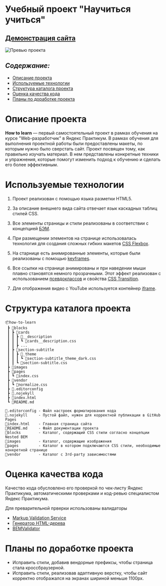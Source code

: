 # Учебный проект "Научиться учиться"

## [Демонстрация сайта](https://marusillda.github.io/how-to-learn/)

![Превью проекта](https://github.com/marusillda/how-to-learn/blob/main/how%20to%20learn.gif)

## ***Содержание:***
- [Описание проекта](#Description)
- [Используемые технологии](#Technologies)
- [Структура каталога проекта](#ProjectStructure)
- [Оценка качества кода](#Quality)
- [Планы по доработке проекта](#Planes)


# Описание проекта <a name="Description"></a>

**How to learn** — первый самостоятельный проект в рамках обучения на курсе "Web-разработчик" в Яндекс Практикум. В рамках обучения для выполнения проектной работы были предоставлены макеты, по которым нужно было сверстать сайт. Проект посвящен тому, как правильно изучать материал. В нем представлены конкретные техники и упражнения, которые помогут изменить подход к обучению и сделать его более эффективным.


# Используемые технологии <a name="Technologies"></a>

1. Проект реализован с помощью языка разметки HTML5. 

2. За описание внешнего вида сайта отвечает язык каскадных таблиц стилей CSS. 

3. Все элементы страницы и стили реализованы в соответствии с концепцией [БЭМ](https://ru.bem.info/methodology/quick-start/).

4. При размещении элементов на странице использовалась технология для создания сложных гибких макетов [CSS Flexbox](https://doka.guide/css/flexbox-guide/).

5. На старнице есть анимированные элементы, которые были реализованы с помощью [keyframes](https://doka.guide/css/animation/#keyframes).

6. Все ссылки на странице анимированы и при наведении мыши плавно становятся немного прозрачными. Этот эффект реализован с использованием [псевдоклассов](https://doka.guide/css/pseudoclasses/) и свойства [CSS Transition](https://doka.guide/css/transition/).

7. Для отображения видео с YouTube используется контейнер [iframe](https://doka.guide/html/iframe/).

# Структура каталога проекта <a name="ProjectStructure"></a>

```
📦how-to-learn
 ┣ 📂blocks
 ┃ ┣ 📂cards
 ┃ ┃ ┣ 📂__description
 ┃ ┃ ┃ ┗ 📜cards__description.css
 ┃ ┃ ┣ ...
 ┃ ┣ 📂section-subtitle
 ┃ ┃ ┣ 📂_theme
 ┃ ┃ ┃ ┗ 📜section-subtitle_theme_dark.css
 ┃ ┃ ┗ 📜section-subtitle.css
 ┣ 📂images
 ┣ 📂pages
 ┃ ┗ 📜index.css
 ┣ 📂vendor
 ┃ ┗ 📜normalize.css
 ┣ 📜.editorconfig
 ┣ 📜.nojekyll
 ┣ 📜index.html
 ┗ 📜README.md

📜.editorconfig - Файл настроек форматирования кода
📜.nojekyll     - Пустой файл, нужен для корректной публикации в GitHub Pages
📜index.html    - Главная страница сайта
📜README.md     - Файл документации проекта
📂blocks        - Каталог, содержащий CSS стили согласно концепции Nested BEM
📂images        - Каталог, содержащие изображения
📂pages         - Каталог в котором подключаются CSS стили, необходимые конкретной странице
📂vendor        - Каталог с 3rd-party зависимостями
```
# Оценка качества кода <a name="Quality"></a>
Качество кода обусловлено его проверкой по чек-листу Яндекс Практикума, автоматическими проверками и код-ревью специалистом Яндекс Практикума.

Для преварительной прверки использованы валидаторы
- [Markup Validation Service](https://validator.w3.org/#validate_by_uri)
- [Генератор HTML-дерева](https://yoksel.github.io/html-tree/)
- [BEMValidator](https://nglazov.github.io/bem-validator-page/)

# Планы по доработке проекта <a name="Planes"></a>
- Исправить стили, добавив вендорные префиксы, чтобы страница стала кроссбраузерной.
- Исправить стили, реализовав адаптивную верстку, чтобы сайт корректно отображался на экранах шириной меньше 1100px.
